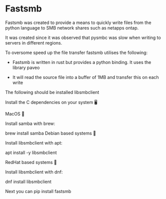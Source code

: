 # Fastsmb

Fastsmb was created to provide a means to quickly write files from the python 
language to SMB network shares such as netapps ontap.

It was created since it was observed that pysmbc was slow when writing to
servers in different regions.

To oversome speed up the file transfer fastsmb utilises the following:

- Fastsmb is written in rust but provides a python binding. It uses the library paveo
    
- It will read the source file into a buffer of 1MB and transfer this on each write

The following should be installed libsmbclient

Install the C dependencies on your system 🖥️

MacOS 🍎

Install samba with brew:

brew install samba
Debian based systems 🐧

Install libsmbclient with apt:

apt install -y libsmbclient


RedHat based systems 🐧

Install libsmbclient with dnf:

dnf install libsmbclient

Next you can pip install fastsmb
